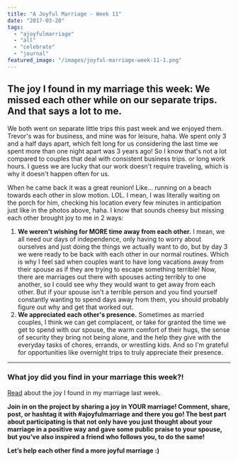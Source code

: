 ```yaml
---
title: "A Joyful Marriage - Week 11"
date: "2017-03-20"
tags:
  - "ajoyfulmarriage"
  - "all"
  - "celebrate"
  - "journal"
featured_image: "/images/joyful-marriage-week-11-1.png"
---
```


## The joy I found in my marriage this week: We missed each other while on our separate trips. And that says a lot to me.

We both went on separate little trips this past week and we enjoyed them. Trevor's was for business, and mine was for leisure, haha. We spent only 3 and a half days apart, which felt long for us considering the last time we spent more than one night apart was 3 years ago! So I know that's not a lot compared to couples that deal with consistent business trips. or long work hours. I guess we are lucky that our work doesn't require traveling, which is why it doesn't happen often for us.

When he came back it was a great reunion! Like... running on a beach towards each other in slow motion. LOL. I mean, I was literally waiting on the porch for him, checking his location every few minutes in anticipation just like in the photos above, haha. I know that sounds cheesy but missing each other brought joy to me in 2 ways:

1. **We weren't wishing for MORE time away from each other.** I mean, we all need our days of independence, only having to worry about ourselves and just doing the things we actually want to do, but by day 3 we were ready to be back with each other in our normal routines. Which is why I feel sad when couples want to have long vacations away from their spouse as if they are trying to escape something terrible! Now, there are marriages out there with spouses acting terribly to one another, so I could see why they would want to get away from each other. But if your spouse isn't a terrible person and you find yourself constantly wanting to spend days away from them, you should probably figure out why and get that worked out.
2. **We appreciated each other's presence.** Sometimes as married couples, I think we can get complacent, or take for granted the time we get to spend with our spouse, the warm comfort of their hugs, the sense of security they bring not being alone, and the help they give with the everyday tasks of chores, errands, or wrestling kids. And so I'm grateful for opportunities like overnight trips to truly appreciate their presence.

* * *

### What joy did you find in your marriage this week?!

[Read](http://freshlymarried.com/ajoyfulmarriage-week-10/) about the joy I found in my marriage last week.

**Join in on the project by sharing a joy in YOUR marriage! Comment, share, post, or hashtag it with #ajoyfulmarriage and there you go! The best part about participating is that not only have you just thought about your marriage in a positive way and gave some public praise to your spouse, but you’ve also inspired a friend who follows you, to do the same!**

**Let’s help each other find a more joyful marriage :)**
